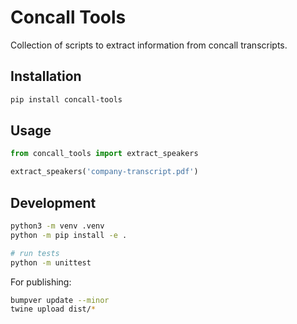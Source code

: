# Concall Tools

Collection of scripts to extract information from concall transcripts.

## Installation

```bash
pip install concall-tools
```

## Usage

```python
from concall_tools import extract_speakers

extract_speakers('company-transcript.pdf')
```

## Development

```bash
python3 -m venv .venv
python -m pip install -e .

# run tests
python -m unittest
```

For publishing:

```bash
bumpver update --minor
twine upload dist/*
```

